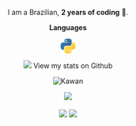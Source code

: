 <p align="center">
I am a Brazilian, <strong>2 years of coding</strong> 🧐.
</p>

<p align="center"><strong>Languages</strong></p>

<p align="center">
<img align="center" src = 'https://raw.githubusercontent.com/1M0d3m/1M0d3m/b2ba4ef85dcb7a18e7ab5538db7785f15f9f43cd/images/python.svg' width='30'/>
</p>

<p align="center">
<img src="https://media.giphy.com/media/VgCDAzcKvsR6OM0uWg/giphy.gif" width="50"> View my stats on Github 
</p>

<p align="center">
<img src="https://github-readme-stats.vercel.app/api?username=Luiz1n&show_icons=true&theme=radical" alt="Kawan"/>
</p>

<p align="center">
    <img src="https://github-readme-stats.vercel.app/api/top-langs/?username=Luiz1n&hide=html&layout=compact&show_icons=true&theme=radical" />
</p>

<p align="center">
  <img align="center" src="https://img.shields.io/badge/Offensive%20Security-141321?style=flat-square&logo=Red-Hat"/>
  <img align="center" src="https://img.shields.io/badge/Developer-141321?style=flat-square&logo=homebrew"/>
</p>
